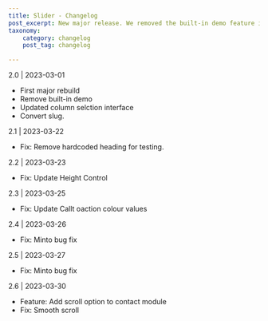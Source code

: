 ```yaml
---
title: Slider - Changelog
post_excerpt: New major release. We removed the built-in demo feature in favour of speed and stability en user experience. Addressed minor bug fixes and enhanced the UI for the column selection
taxonomy:
    category: changelog
    post_tag: changelog

---
```


2.0 | 2023-03-01
* First major rebuild
* Remove built-in demo
* Updated column selction interface
* Convert slug.


2.1 | 2023-03-22
* Fix: Remove hardcoded heading for testing.

2.2 | 2023-03-23
* Fix: Update Height Control

2.3 | 2023-03-25
* Fix: Update Callt oaction colour values

2.4 | 2023-03-26
* Fix: Minto bug fix

2.5 | 2023-03-27
* Fix: Minto bug fix

2.6 | 2023-03-30
* Feature: Add scroll option to contact module
* Fix: Smooth scroll
